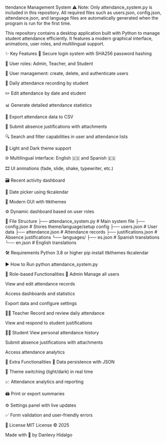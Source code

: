 ttendance Management System
⚠️ Note: Only attendance_system.py is included in this repository. All required files such as users.json, config.json, attendance.json, and language files are automatically generated when the program is run for the first time.

This repository contains a desktop application built with Python to manage student attendance efficiently. It features a modern graphical interface, animations, user roles, and multilingual support.

✨ Key Features
🔐 Secure login system with SHA256 password hashing

👤 User roles: Admin, Teacher, and Student

👥 User management: create, delete, and authenticate users

📅 Daily attendance recording by student

✏️ Edit attendance by date and student

📊 Generate detailed attendance statistics

📁 Export attendance data to CSV

🧾 Submit absence justifications with attachments

🔍 Search and filter capabilities in user and attendance lists

🎨 Light and Dark theme support

🌐 Multilingual interface: English 🇺🇸 and Spanish 🇪🇸

🎞️ UI animations (fade, slide, shake, typewriter, etc.)

🗃️ Recent activity dashboard

📆 Date picker using tkcalendar

🧩 Modern GUI with ttkthemes

⚙️ Dynamic dashboard based on user roles

📁 File Structure
├── attendance_system.py         # Main system file
├── config.json                  # Stores theme/language/setup config
├── users.json                   # User data
├── attendance.json              # Attendance records
├── justifications.json          # Absence justifications
└── languages/
    ├── es.json                  # Spanish translations
    └── en.json                  # English translations
    
🛠 Requirements
Python 3.8 or higher
pip install ttkthemes tkcalendar

▶️ How to Run
python attendance_system.py

🔐 Role-based Functionalities
👑 Admin
Manage all users

View and edit attendance records

Access dashboards and statistics

Export data and configure settings

👨‍🏫 Teacher
Record and review daily attendance

View and respond to student justifications

👨‍🎓 Student
View personal attendance history

Submit absence justifications with attachments

Access attendance analytics

🧪 Extra Functionalities
💾 Data persistence with JSON

🎨 Theme switching (light/dark) in real time

📈 Attendance analytics and reporting

🖨️ Print or export summaries

⚙️ Settings panel with live updates

✅ Form validation and user-friendly errors

📄 License
MIT License © 2025

Made with 💙 by Danlevy Hidalgo
